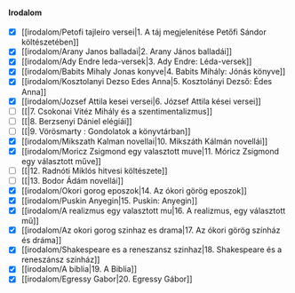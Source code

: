 #### Irodalom
- [x] [[irodalom/Petofi tajleiro versei|1. A táj megjelenítése Petőfi Sándor költészetében]]
- [x] [[irodalom/Arany Janos balladai|2. Arany János balladái]]
- [x] [[irodalom/Ady Endre leda-versek|3. Ady Endre: Léda-versek]]
- [x] [[irodalom/Babits Mihaly Jonas konyve|4. Babits Mihály: Jónás könyve]]
- [x] [[irodalom/Kosztolanyi Dezso Edes Anna|5. Kosztolányi Dezső: Édes Anna]]
- [x] [[irodalom/Jozsef Attila kesei versei|6. József Attila kései versei]]
- [ ] [[|7. Csokonai Vitéz Mihály és a szentimentalizmus]]
- [ ] [[|8. Berzsenyi Dániel elégiái]]
- [ ] [[|9. Vörösmarty : Gondolatok a könyvtárban]]
- [x] [[irodalom/Mikszath Kalman novellai|10. Mikszáth Kálmán novellái]]
- [x] [[irodalom/Moricz Zsigmond egy valasztott muve|11. Móricz Zsigmond egy választott műve]]
- [ ] [[|12. Radnóti Miklós hitvesi költészete]]
- [ ] [[|13. Bodor Ádám novellái]]
- [x] [[irodalom/Okori gorog eposzok|14. Az ókori görög eposzok]]
- [x] [[irodalom/Puskin Anyegin|15. Puskin: Anyegin]]
- [x] [[irodalom/A realizmus egy valasztott mu|16. A realizmus, egy választott mű]]
- [x] [[irodalom/Az okori gorog szinhaz es drama|17. Az ókori görög színház és dráma]]
- [x] [[irodalom/Shakespeare es a reneszansz szinhaz|18. Shakespeare és a reneszánsz színház]]
- [x] [[irodalom/A biblia|19. A Biblia]]
- [x] [[irodalom/Egressy Gabor|20. Egressy Gábor]]